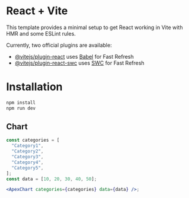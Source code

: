 # React + Vite

This template provides a minimal setup to get React working in Vite with HMR and some ESLint rules.

Currently, two official plugins are available:

- [@vitejs/plugin-react](https://github.com/vitejs/vite-plugin-react/blob/main/packages/plugin-react/README.md) uses [Babel](https://babeljs.io/) for Fast Refresh
- [@vitejs/plugin-react-swc](https://github.com/vitejs/vite-plugin-react-swc) uses [SWC](https://swc.rs/) for Fast Refresh

# Installation

```bash
npm install
npm run dev
```

<!-- Components Usage -->

## Chart

```jsx
const categories = [
  "Category1",
  "Category2",
  "Category3",
  "Category4",
  "Category5",
];
const data = [10, 20, 30, 40, 50];

<ApexChart categories={categories} data={data} />;
```

